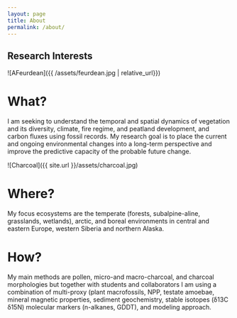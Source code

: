 ```yaml
---
layout: page
title: About
permalink: /about/
---
```

## Research Interests

![AFeurdean]({{ /assets/feurdean.jpg | relative_url}})
# What?

I am seeking to understand the temporal and spatial dynamics of vegetation and its diversity, climate, fire regime, and peatland development, and carbon fluxes using fossil records. My research goal is to place the current and ongoing environmental changes into a long-term perspective and improve the predictive capacity of the probable future change.

![Charcoal]({{ site.url }}/assets/charcoal.jpg)
# Where?

My focus ecosystems are the temperate (forests, subalpine-aline, grasslands, wetlands), arctic, and boreal environments in central and eastern Europe, western Siberia and northern Alaska.

# How?

My main methods are pollen, micro-and macro-charcoal, and charcoal morphologies but together with students and collaborators I am using a combination of multi-proxy (plant macrofossils, NPP, testate amoebae, mineral magnetic properties, sediment geochemistry, stable isotopes (δ13C δ15N) molecular markers (n-alkanes, GDDT), and modeling approach.
